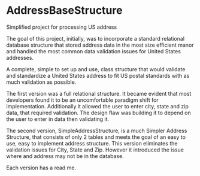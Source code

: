 # AddressBaseStructure
Simplified project for processing US address

  The goal of this project, initially, was to incorporate a standard relational database structure that stored address data in the
most size efficient manor and handled the most common data validation issues for United States addresses.

A complete, simple to set up and use, class structure that would validate and standardize a United States address to fit US postal standards with as much validation as possible. 

  The first version was a full relational structure. It became evident that most developers found it to be an uncomfortable
paradigm shift for implementation. Additionally it allowed the user to enter city, state and zip data, that required validation. The design flaw was
building it to depend on the user to enter in data then validating it.

  The second version, SimpleAddressStructure, is a much Simpler Address Structure, that consists of only 2 tables and meets the goal
of an easy to use, easy to implement address structure. This version eliminates the validation issues for City, State and Zip. 
However it introduced the issue where and address may not be in the database.
  
  Each version has a read me.
  

